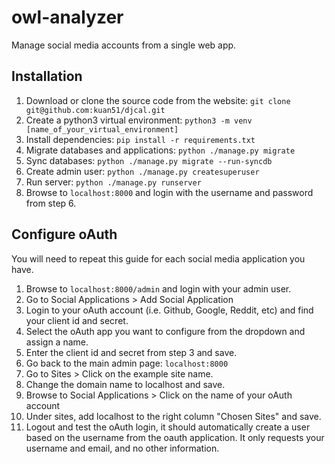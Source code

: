 # owl-analyzer
 Manage social media accounts from a single web app.

 ## Installation

 1. Download or clone the source code from the website: `git clone git@github.com:kuan51/djcal.git`
 2. Create a python3 virtual environment: `python3 -m venv [name_of_your_virtual_environment]`
 3. Install dependencies: `pip install -r requirements.txt`
 4. Migrate databases and applications: `python ./manage.py migrate`
 5. Sync databases: `python ./manage.py migrate --run-syncdb`
 6. Create admin user: `python ./manage.py createsuperuser`
 7. Run server: `python ./manage.py runserver`
 8. Browse to `localhost:8000` and login with the username and password from step 6.

 ## Configure oAuth

 You will need to repeat this guide for each social media application you have.

 1. Browse to `localhost:8000/admin` and login with your admin user.
 2. Go to Social Applications > Add Social Application
 3. Login to your oAuth account (i.e. Github, Google, Reddit, etc) and find your client id and secret.
 4. Select the oAuth app you want to configure from the dropdown and assign a name.
 5. Enter the client id and secret from step 3 and save.
 6. Go back to the main admin page: `localhost:8000`
 7. Go to Sites > Click on the example site name.
 8. Change the domain name to localhost and save.
 9. Browse to Social Applications > Click on the name of your oAuth account
 10. Under sites, add localhost to the right column "Chosen Sites" and save.
 11. Logout and test the oAuth login, it should automatically create a user based on the username from the oauth application. It only requests your username and email, and no other information.
